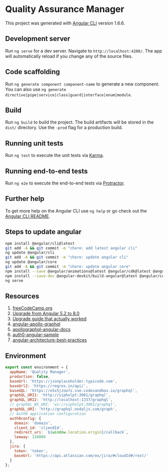 # Quality Assurance Manager

This project was generated with [Angular CLI](https://github.com/angular/angular-cli) version 1.6.6.

## Development server

Run `ng serve` for a dev server. Navigate to `http://localhost:4200/`. The app will automatically reload if you change any of the source files.

## Code scaffolding

Run `ng generate component component-name` to generate a new component. You can also use `ng generate directive|pipe|service|class|guard|interface|enum|module`.

## Build

Run `ng build` to build the project. The build artifacts will be stored in the `dist/` directory. Use the `-prod` flag for a production build.

## Running unit tests

Run `ng test` to execute the unit tests via [Karma](https://karma-runner.github.io).

## Running end-to-end tests

Run `ng e2e` to execute the end-to-end tests via [Protractor](http://www.protractortest.org/).

## Further help

To get more help on the Angular CLI use `ng help` or go check out the [Angular CLI README](https://github.com/angular/angular-cli/blob/master/README.md).

## Steps to update angular

```sh
npm install @angular/cli@latest
git add -A && git commit -m "chore: add latest angular cli"
ng update @angular/cli
git add -A && git commit -m "chore: update angular cli"
ng update @angular/core
git add -A && git commit -m "chore: update angular core"
npm install --save @angular/animations@latest @angular/cdk@latest @angular/common@latest @angular/compiler@latest @angular/core@latest @angular/flex-layout@latest @angular/forms@latest @angular/http@latest @angular/material@latest @angular/platform-browser@latest @angular/platform-browser-dynamic@latest @angular/router@latest core-js@latest zone.js@latest rxjs@latest rxjs-compat@latest
npm install --save-dev @angular-devkit/build-angular@latest @angular/compiler-cli@latest @angular/language-service @types/jasmine@latest @types/node@latest codelyzer@latest karma@latest karma-chrome-launcher@latest karma-cli@latest karma-jasmine@latest karma-jasmine-html-reporter@latest jasmine-core@latest jasmine-spec-reporter@latest protractor@latest tslint@latest rxjs-tslint@latest webpack@latest
ng serve
```

## Resources

1. [freeCodeCamp.org](https://youtu.be/GbivbPy00FU)
1. [Upgrade from Angular 5.2 to 8.0](https://update.angular.io/#5.2:8.0)
1. [Upgrade guide that actually worked](https://dzone.com/articles/upgrade-to-angular-7-in-5-simple-steps-1)
1. [angular-apollo-graphql](https://g00glen00b.be/apollo-graphql-angular/)
1. [apollographql-angular-docs](https://www.apollographql.com/docs/angular/)
1. [auth0-angular-sample](https://github.com/auth0-samples/auth0-angular-samples/tree/master/01-Login/src/app)
1. [angular-architecture-best-practices](https://angular-academy.com/angular-architecture-best-practices/)

## Environment

```javascript
export const environment = {
  appName: 'Quality Manager',
  production: false,
  baseUrl: 'https://jsonplaceholder.typicode.com',
  baseUrl2: 'https://reqres.in/api/',
  baseGQL: 'https://o5x5jzoo7z.sse.codesandbox.io/graphql',
  graphQL_URI1: 'http://sipholpt:3081/graphql',
  graphQL_URI2: 'http://localhost:1337/graphql',
  // graphQL_WS_URI: 'ws://sipholpt:3081/graphql',
  graphQL_URI: 'http://graphql.nodaljs.com/graph',
  // Auth0 application configuration
  auth0config: {
    domain: 'domain',
    client_id: 'cliendId',
    redirect_uri: `${window.location.origin}/callback`,
    leeway: 120000
  },
  jira: {
    token: 'token',
    baseUrl: 'https://api.atlassian.com/ex/jira/#cloudId#/rest/'
  }
};
```
